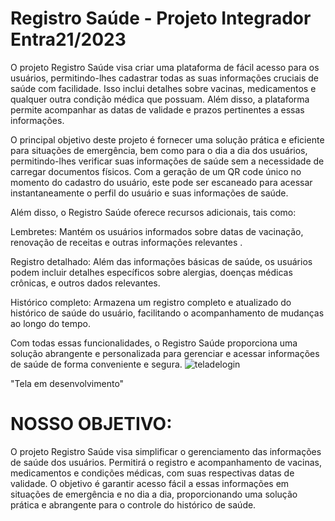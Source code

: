 # Registro Saúde - Projeto Integrador Entra21/2023

O projeto Registro Saúde visa criar uma plataforma de fácil acesso para os usuários, permitindo-lhes cadastrar todas as suas informações cruciais de saúde com facilidade. Isso inclui detalhes sobre vacinas, medicamentos e qualquer outra condição médica que possuam. Além disso, a plataforma permite acompanhar as datas de validade e prazos pertinentes a essas informações.

O principal objetivo deste projeto é fornecer uma solução prática e eficiente para situações de emergência, bem como para o dia a dia dos usuários, permitindo-lhes verificar suas informações de saúde sem a necessidade de carregar documentos físicos. Com a geração de um QR code único no momento do cadastro do usuário, este pode ser escaneado para acessar instantaneamente o perfil do usuário e suas informações de saúde.

Além disso, o Registro Saúde oferece recursos adicionais, tais como:

Lembretes: Mantém os usuários informados sobre datas de vacinação, renovação de receitas e outras informações relevantes .


Registro detalhado: Além das informações básicas de saúde, os usuários podem incluir detalhes específicos sobre alergias, doenças médicas crônicas, e outros dados relevantes.

Histórico completo: Armazena um registro completo e atualizado do histórico de saúde do usuário, facilitando o acompanhamento de mudanças ao longo do tempo.

Com todas essas funcionalidades, o Registro Saúde proporciona uma solução abrangente e personalizada para gerenciar e acessar informações de saúde de forma conveniente e segura.
![teladelogin](https://github.com/djowhend/registro-saude/assets/143847541/c6926490-6aa8-40da-9594-7e50bc3dd9bd)

"Tela em desenvolvimento"


# NOSSO OBJETIVO:

O projeto Registro Saúde visa simplificar o gerenciamento das informações de saúde dos usuários. Permitirá o registro e acompanhamento de vacinas, medicamentos e condições médicas, com suas respectivas datas de validade. O objetivo é garantir acesso fácil a essas informações em situações de emergência e no dia a dia, proporcionando uma solução prática e abrangente para o controle do histórico de saúde.






